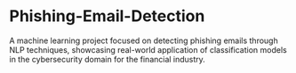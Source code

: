 # Phishing-Email-Detection
A machine learning project focused on detecting phishing emails through NLP techniques, showcasing real-world application of classification models in the cybersecurity domain for the financial industry.
